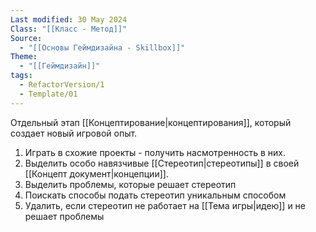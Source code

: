 ```yaml
---
Last modified: 30 May 2024
Class: "[[Класс - Метод]]"
Source:
  - "[[Основы Геймдизайна - Skillbox]]"
Theme:
  - "[[Геймдизайн]]"
tags:
  - RefactorVersion/1
  - Template/01
---
```


Отдельный этап [[Концептирование|концептирования]], который создает новый игровой опыт.

1. Играть в схожие проекты - получить насмотренность в них. 
2. Выделить особо навязчивые [[Стереотип|стереотипы]] в своей [[Концепт документ|концепции]].
3. Выделить проблемы, которые решает стереотип
4. Поискать способы подать стереотип уникальным способом
5. Удалить, если стереотип не работает на [[Тема игры|идею]] и не решает проблемы
